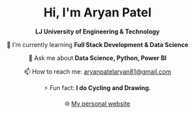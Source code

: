<div align="center">
  <!-- Profile Heading -->
  <h1>Hi, I'm Aryan Patel</h1>
  <p><strong>LJ University of Engineering & Technology</strong></p>

  <!-- Info and Links -->
  <p>🌱 I’m currently learning <strong>Full Stack Development & Data Science</strong></p>
  <p>💬 Ask me about <strong>Data Science, Python, Power BI</strong></p>
  <p>📫 How to reach me: <a href="mailto:aryanpatelaryan81@gmail.com">aryanpatelaryan81@gmail.com</a></p>
  <p>⚡ Fun fact: <strong>I do Cycling and Drawing.</strong></p>
  <p>🌐 <a href="http://aryanpatelportfolio.infinityfreeapp.com/" target="_blank">My personal website</a></p>
</div>


<!--
**PatelAryan02/PatelAryan02** is a ✨ _special_ ✨ repository because its `README.md` (this file) appears on your GitHub profile.

Here are some ideas to get you started:

- 🔭 I’m currently working on ...
- 🌱 I’m currently learning ...
- 👯 I’m looking to collaborate on ...
- 🤔 I’m looking for help with ...
- 💬 Ask me about ...
- 📫 How to reach me: ...
- 😄 Pronouns: ...
- ⚡ Fun fact: ...
-->

